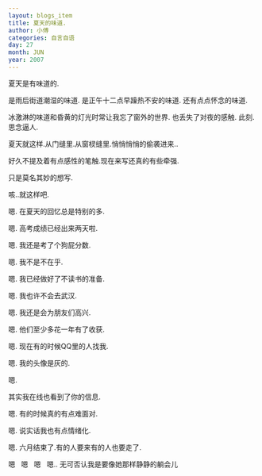 ```yaml
---
layout: blogs_item
title: 夏天的味道.
author: 小傅
categories: 自言自语
day: 27
month: JUN
year: 2007
---
```





夏天是有味道的.

是雨后街道潮湿的味道.
是正午十二点早躁热不安的味道.
还有点点怀念的味道.

冰激淋的味道和昏黄的灯光时常让我忘了窗外的世界.
也丢失了对夜的感触.
此刻.
思念逼人.

夏天就这样.从门缝里.从窗棂缝里.悄悄悄悄的偷袭进来..

好久不提及着有点感性的笔触.现在来写还真的有些牵强.

只是莫名其妙的想写.

咳..就这样吧.

嗯. 在夏天的回忆总是特别的多.

嗯. 高考成绩已经出来两天啦.

嗯. 我还是考了个狗屁分数.

嗯. 我不是不在乎.

嗯. 我已经做好了不读书的准备.

嗯. 我也许不会去武汉.

嗯. 我还是会为朋友们高兴.

嗯. 他们至少多花一年有了收获.

嗯. 现在有的时候QQ里的人找我.

嗯. 我的头像是灰的.

嗯.

其实我在线也看到了你的信息.

嗯. 有的时候真的有点难面对.

嗯. 说实话我也有点情绪化.

嗯. 六月结束了.有的人要来有的人也要走了.


嗯&nbsp;&nbsp;
嗯&nbsp;&nbsp;
嗯&nbsp;&nbsp; 
嗯..
无可否认我是要像她那样静静的躺会儿




